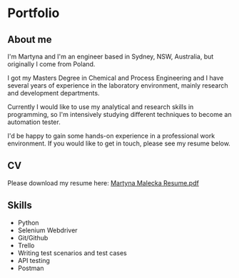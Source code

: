 # Portfolio
## About me

I'm Martyna and I'm an engineer based in Sydney, NSW, Australia, but originally I come from Poland.

I got my Masters Degree in Chemical and Process Engineering and I have several years of experience in the laboratory environment, mainly research and development departments.

Currently I would like to use my analytical and research skills in programming, so I'm intensively studying different techniques to become an automation tester. 

I'd be happy to gain some hands-on experience in a professional work environment. If you would like to get in touch, please see my resume below.

## CV

Please download my resume here: [Martyna Malecka Resume.pdf](https://drive.google.com/file/d/1mYIzpPbFewXK6JRr9gpwme8kyLmFJqyl/view?usp=share_link)

## Skills

- Python
- Selenium Webdriver
- Git/Github
- Trello
- Writing test scenarios and test cases
- API testing
- Postman

## 
